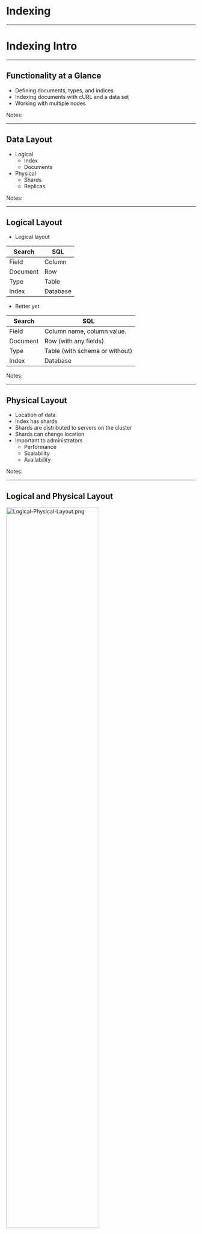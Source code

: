 # Indexing


---

# Indexing Intro

---

## Functionality at a Glance

* Defining documents, types, and indices
* Indexing documents with cURL and a data set
* Working with multiple nodes

Notes:



---

## Data Layout

* Logical
  - Index
  - Documents
* Physical
  - Shards
  - Replicas


Notes:



---

## Logical Layout

* Logical layout

| Search   | SQL      |
|----------|----------|
| Field    | Column   |
| Document | Row      |
| Type     | Table    |
| Index    | Database |


* Better yet

| Search   | SQL                           |
|----------|---------------                |
| Field    | Column name, column value.    |
| Document | Row (with any fields)         |
| Type     | Table (with schema or without)|
| Index    | Database                      |


Notes:



---

## Physical Layout

* Location of data
* Index has shards
* Shards are distributed to servers on the cluster
* Shards can change location
* Important to administrators
  - Performance
  - Scalability
  - Availability

Notes:



---

## Logical and Physical Layout


<img src="../../assets/images/elastic/Logical-Physical-Layout.png" alt="Logical-Physical-Layout.png" style="width:70%;"/><!-- {"left" : 0.66, "top" : 2.34, "height" : 4.39, "width" : 8.92} -->




Notes:



---

## Elasticsearch Basic Units

* Documents
* Types
* Indices


Notes:



---

## Document

* Self-contained
  - Fields name
  - Field values
* Can be hierarchical
  - Documents within documents
  - Simple field: "Location" -> "Washington"
  - Compound field: "Location" -> ("Washington", "123 Main")
* Has a flexible structure
  - no predefined schema


| Field = DOC_ID | Field = Description | Fields = LatLong       |
|----------------|---------------------|------------------------|
| 0001           | Picnic              | (59.934280, 30.335099) |
| 0002           |                     | (55.755826, 37.6173)   |
| 0003           | Big Apple           |                        |



Notes:



---

## Think of Document as JSON

<img src="../../assets/images/elastic/3rd-party/JSON-01.png" alt="JSON-01.png" style="width:60%;float:left;"/><!-- {"left" : 0.21, "top" : 1.36, "height" : 2.33, "width" : 7.23} -->



Notes:



---

## Hierarchical Document

<img src="../../assets/images/elastic/3rd-party/Hierarchical-Document.png" alt="Hierarchical-Document.png" style="width:60%;float:left;"/><!-- {"left" : 0.21, "top" : 1.36, "height" : 3.05, "width" : 7.58} -->


Notes:



---

## Document Field can have an Array of Values


<img src="../../assets/images/elastic/3rd-party/Document-Values.png" alt="Document-Values.png" style="width:60%;float:left;"/><!-- {"left" : 0.21, "top" : 1.36, "height" : 2.25, "width" : 8.86} -->



Notes:



---

## Document Types

* Field type = mapping

| Field name  | Field type |
|-------------|------------|
| Name        | string     |
| Geolocation | geo_point  |

<!-- {"left" : 0.25, "top" : 1.84, "height" : 1, "width" : 9.75} -->

* But Documents are schema-free!?
  - Documents do not have to have all fields
  - A new field? – Add it to the mapping!
  - What type? - Guess
* Best practice: define all mappings


Notes:



---

## Indices

* Indices contain mapping types
* Index ~= database
* Each index has its own settings
  - Important to break indices and optimize them separately

<img src="../../assets/images/elastic/3rd-party/Indices.png" alt="Indices.png" style="width:30%;float:right;"/><!-- {"left" : 6.9, "top" : 2.31, "height" : 2.14, "width" : 3.2} -->

* Example: `refresh_interval`
  - Determines refresh for near-real time
  - Expensive is done often
  - Typical value: 1 second
  - Some indices may have more or less real-time

* Remember: you can search across indices


Notes:



---

## Sharding

* Number of shards is index-specific
* Shards live on servers
* Shards = Physical + Logical


Notes:



---

## Sharding Architecture

* Three nodes
* File shards
* One replica per shard

<img src="../../assets/images/elastic/sharing-architecture.png" alt="sharing-architecture.png" style="width:70%;"/><!-- {"left" : 0.67, "top" : 3.12, "height" : 3.49, "width" : 8.91} -->


Notes:



---

# Indexing

---

## Indexing a Document

* When you index a document
  - It is sent to one of the primary shards
  - chosen based on a hash of the document's ID
* The primary shard may be located on a different node
  - transparent to the application
* Then the document is indexed in all of that primary shard's replicas
  - Replicas are in sync with data from the primary shards
  - Replicas can serve searches
* Replicas can be automatically promoted to primary shards
  - If the original primary becomes unavailable.



---

## What Happens in Indexing

<img src="../../assets/images/elastic/Happens-ndexing.png" alt="Happens-ndexing.png" style="width:70%;"/><!-- {"left" : 0.59, "top" : 1.93, "height" : 5.21, "width" : 9.07} -->


Notes:



---

## What Happens in Search

* When you search an index
  - Elasticsearch looks in a complete set of shards for that index
  - Shards can be either primary or replicas
  - Primary and replica shards contain the same documents S
* Search load
  - Is distributed between the primary and replica shards
  - Help search performance
  - Helps fault tolerance


Notes:



---

## An Index is Split into Shards


<img src="../../assets/images/elastic/intex-shared.png" alt="intex-shared.png" style="width:60%;"/>


Notes:

Every shard is a self-contained index of Lucene
Once it figured out the document it can map it to a shard and redirect to appropriate node.

---

## What is a Shard?

* A shard is a Lucene index
  - Directory with inverted index
  - We did this already
* Do not confuse Elasticsearch index and Lucene index
  - **Elasticsearch index** is logical
  - It consists of all shards and replicas
  - **Lucene index** is a directory with the inverted index
* Convention
  - Index = Elasticsearch index
  - Lucene index = Lucene index ;)



Notes:



---

## Shard = Lucene Index


<img src="../../assets/images/elastic/Lucene-Index.png" alt="Lucene-Index.png" style="width:70%;"/><!-- {"left" : 0.75, "top" : 2.6, "height" : 3.87, "width" : 8.76} -->





Notes:



---

## Replicas and Shards

* You have to decide on the number of shards before creating the index
  - The default is 5
* Too few shards limit scalability
* Too many shards impact performance

* You can change the number of replicas per shard
* Replicas can be created or removed

Notes:



---



## Primary and Replica Shards

* This **index** has two **primary shards** and a **replication factor of 2.**
* Your application should round-robin requests amongst nodes.

<img src="../../assets/images/elastic/primary-replica-shards-00.png" alt="primary-replica-shards-00.png" style="width:70%;"/>

* **Write** requests are routed to the primary shard, then replicated
* **Read** requests are routed to the primary or any replica


Notes:

Here we have 2 Primary and 4Replica shards.
Writes will go to Primary shards (masters) and reads will hit any shard (primary or replica)
This is how many different clustering solutions are setup.
Elasticsearch figures all this out for you based on the configuration in the /etc/elasticsearch/elasticsearch.yml



---

## Primary and Replica Shards

<img src="../../assets/images/elastic/primary-replica-shards.png" alt="primary-replica-shards.png" style="width:70%;"/>


Notes:

Here we have 2 Primary and 3 Relica shards.
Writes will go to Primary shards (masters) and reads will hit any shard (primary or replica)
This is how many different clustering solutions are setup.
Elasticsearch figures all this out for you.



---

## Primary and Replica Shards

<img src="../../assets/images/elastic/primary-replica-shards-01.png" alt="primary-replica-shards-01.png" style="width:70%;"/>


Notes:

Fault tolerant system. Highly redundant
Have an odd node number of nodes so that you avoid split brain.

Split-brain is a computer term, based on an analogy with the medical Split-brain syndrome. It indicates data or availability inconsistencies originating from the maintenance of two separate data sets with overlap in scope, either because of servers in a network
design, or a failure condition based on servers not communicating and synchronizing their data to each other. This last case is also commonly referred to as a network partition.

Although the term split-brain typically refers to an error state, Split-brain DNS (or Split-horizon DNS) is sometimes used to describe a deliberate situation where internal and external DNS services for a corporate network are not communicating, so that separate
 DNS name spaces are to be administrated for external computers and for internal ones. This requires a double administration, and if there is domain overlap in the computer names, there is a risk that the same fully qualified domain name (FQDN), may ambiguously
occur in both name spaces referring to different computer IP addresses.[1]



---

## The number of primary shards cannot be changed later.

<img src="../../assets/images/elastic/3rd-party/primary-shards-03.png" alt="primary-shards-03.png" style="width:40%;"/>

* Not as bad as it sounds – you can add  **more replica shards** for more read  throughput.
* Worst case you can **re-index** your data.
* The number of shards can be set up front  via a PUT command via **REST** / HTTP



Notes:

Cannot change primary shards later on. Must define it when setting up cluster.
Most applications require additional read capacity, not write.
You can also re-index your data and copy it over but it's not a fun process
Plan ahead so you have the correct number of primary shards.

By default, each index in Elasticsearch is allocated 5 primary shards and 1 replica which means that if you have at least two nodes in your cluster, your index will have 5 primary shards and another 5 replica shards (1 complete replica) for a total of 10 shards
per index. Each Elasticsearch shard is a Lucene index.

This request says we want 3 in one replica,  we end up with 6 though.


---

## One-Node Cluster

* Five shards
* One replica
* You can start more cluster nodes on the same server

Notes:



---

## Cluster Scaling

* When adding nodes to the cluster
  - shards get balanced between all nodes
* Indexing and search use all nodes
* Scaling = horizontal scaling
  - Adding nodes to the cluster
* Vertical scaling
  - Adding RAM
  - Adding hard drive
  - Helps performance
  - Not always possible
  - Not cost-effective

Notes:



---

## Distributed Indexing

* Elasticsearch node receives your indexing request
  - Node selects the shard to index the document to
  - Default: even distribution
    - Accomplished with hashing by doc ID
    - All shards have an equal hash range
* Target node = node that contains the target shard
* Node sends request to target node
* Indexing operation is replayed by all the replicas of that shard
* Indexing command successfully returns
  - After all the available replicas finish indexing the document



Notes:



---

## Indexing with Sharding and Replicas

<img src="../../assets/images/elastic/Indexing-Replicas.png" alt="Indexing-Replicas.png" style="width:50%;"/><!-- {"left" : 1.61, "top" : 1.44, "height" : 6.77, "width" : 7.02} -->



Notes:



---

## What Happens in Search

* Node that receives the request forwards it to a set of shards
  - Shards contain your data
* Select an available shard (primary or replica)
* Forwards the request to that
* Collect results from all shards
  - Aggregates results into a single reply
  - Return the reply back to the client application



Notes:



---

## Search with Shards and Replicas


<img src="../../assets/images/elastic/Search-Replicas.png" alt="Search-Replicas.png" style="width:70%;"/><!-- {"left" : 0.39, "top" : 2.16, "height" : 5.33, "width" : 9.46} -->


Notes:



---

## Let Us Start Indexing

* Use cURL
* With REST API
* Send a JSON document
* Verify the reply

Notes:



---

## Index A Document

<img src="../../assets/images/elastic/3rd-party/Index-Document.png" alt="Index-Document.png" style="width:65%;float:left;"/><!-- {"left" : 0.04, "top" : 1.53, "height" : 1.69, "width" : 10.21} -->


Notes:



---

## Index A Document - Reply

<img src="../../assets/images/elastic/3rd-party/Index-Document-reply.png" alt="Index-Document-reply.png" style="width:50%;float:left;"/><!-- {"left" : 0.19, "top" : 1.53, "height" : 5.98, "width" : 6.88} -->



Notes:



---

## How Did Indexing Work?

* Elasticsearch automatically added an index
  - `get-together`
* Create a new mapping for the type
  - `Group`
* The mapping contains definitions
  - default: all fields are strings


Notes:



---

## Index Operations

<img src="../../assets/images/elastic/3rd-party/Index-Operations.png" alt="Index-Operations.png" style="width:50%;"/><!-- {"left" : 1.02, "top" : 1.53, "height" : 2.49, "width" : 8.21} -->

* Why create an index manually?
* Creating the index takes time
  - You might want to have the index ready beforehand
* Specify different settings than the ones
  - Specific number of shards.

Notes:



---

## Viewing Mapping

* Mapping is automatically created with the new document
* Elasticsearch automatically detects your fields
* Add a new document with yet another new field?
  - Elasticsearch guesses its type
  - Appends the new field to the mapping
* To view the current mapping, do an HTTP GET
  - This would show you mappings for all types within that index
  - For a specific mapping, specify the type name

<img src="../../assets/images/elastic/3rd-party/mapping-01.png" alt="mapping-01.png" style="width:60%;float:left;"/><!-- {"left" : 0.22, "top" : 5.18, "height" : 0.87, "width" : 9.81} -->



Notes:



---

## Mapping Reply

<img src="../../assets/images/elastic/3rd-party/mapping-02.png" alt="mapping-02.png" style="width:35%;float:left;"/><!-- {"left" : 0.21, "top" : 1.17, "height" : 7.3, "width" : 5.21} -->


Notes:



---

## Essential Field Mapping

* Index name—get-together
* Type name—group
* Property list—name and organizer
* Property options—The type option is string for both properties


Notes:



---

## Lab: Indexing

* Please do this lab:

- `elasticsearch/indexing.md`



Notes:



---

## Concurrency and Versions

* Lucene and Elasticsearch maintain document version
* For indexing, updating, and deleting
* Conflict?
  - you can use document versions to manage concurrency issues
* Updating?
  - you can tell Elasticsearch to retry automatically
  - if an update fails because of a concurrency issue

Notes:



---

# Importing a Document 

---

## Insert

<img src="../../assets/images/elastic/3rd-party/insert.png" alt="insert.png" style="width:70%;"/>


Notes:

Now that we have our mapping created let's go ahead and insert a movie

---

## 

<img src="../../assets/images/elastic/3rd-party/interstellar.png" alt="interstellar.png" style="width:60%;"/>

Notes:

Now that we have our mapping created let's go ahead and insert a movie

---

# Import Many Documents
---

## Ison Bulk Import

* **`curl -XPUT	127.0.0.1:9200/_bulk –d '`**

```text
{ "create" : { "_index" : "movies", "_type" : "movie", "_id" : "135569" } }
{ "id": "135569", "title" : "Star Trek Beyond", "year":2016 , "genre":["Action", "Adventure", "Sci-Fi"] }
{ "create" : { "_index" : "movies", "_type" : "movie", "_id" : "122886" } }
{ "id": "122886", "title" : "Star Wars: Episode VII - The Force Awakens", "year":2015 , "genre":["Action", "Adventure", "Fantasy", "Sci-Fi", "IMAX"] }
{ "create" : { "_index" : "movies", "_type" : "movie", "_id" : "109487" } }
{ "id": "109487", "title" : "Interstellar", "year":2014 , "genre":["Sci-Fi", "IMAX"] }
{ "create" : { "_index" : "movies", "_type" : "movie", "_id" : "58559" } }
{ "id": "58559", "title" : "Dark Knight, The", "year":2008 , "genre":["Action", "Crime", "Drama", "IMAX"] }
{ "create" : { "_index" : "movies", "_type" : "movie", "_id" : "1924" } }
{ "id": "1924", "title" : "Plan 9 from Outer Space", "year":1959 , "genre":["Horror", "Sci-Fi"] } '
```

Notes:

This is an example of importing multiple documents at once. 
The format is kinda funny because if you remember every document gets hashed to a specific shard. 
Elasticsearch goes through this one document at a time, sends it off to whatever shard is storing data related to this type. 

---

## lab04: import documents

* Log into VM 
* Index a document in Elasticsearch
* Index a collection of documents in Elasticsearch

---

# Updating Documents

Notes:

We've covered indexing new documents using JSON format in REST API. 
We tried to insert Interstellar twice and it gave us an error. 
Elasticsearch documents are immutable, they can not be changed after creation. 


---

## versions


* Every document has a _version field Elasticsearch documents are immutable. When you update an existing document:
  - a new document is created with an incremented _version
the old document is marked for deletion

Notes:

So while you can't change the original document, you can update it and Elasticsearch will create a new version.
New version created with incremented version number, old version is marked for deletion, and Elasticsearch deletes it in the future.


---

## Partial Update API 

* Lab: 
  - Look at document for Interstellar
  - Run curl command to output Interstellar document data

<img src="../../assets/images/elastic/3rd-party/partial-update-api-01.png" alt="partial-update-api-01.png" style="width:45%;"/>

<br/>

<img src="../../assets/images/elastic/3rd-party/partial-update-api-02.png" alt="partial-update-api-02.png" style="width:40%;"/>


Notes:

Point out the _version and other fields. 

To update we need to run a POST command 



---

## Partial Update apAPIi

<img src="../../assets/images/elastic/3rd-party/partial-update-api-03.png" alt="partial-update-api-03.png" style="width:60%;"/>

* Send data to REST API using `POST` verb Update title for movie with id 109487 
* New version of document created
* Old version deleted (eventually)

Notes:

When a POST command is run to update the document some fun stuff happens. 


---

## Lab05: updates on documents

* Log into VM 
* Index a document in Elasticsearch
* Index a collection of documents in Elasticsearch


---

# Deleting Documents

---

## It couldn't be easier.

* Just use the DELETE method:

* `curl -XDELETE 127.0.0.1:9200/movies/movie/12345`

Notes:

Just like with PUT, GET and POST, REST has a verb for DELETE and it does exactly what you might think.. deletes things. 

This command will delete movie with id 58559

---

## Lab: delete document

* **Now let's delete the Dark Knight**

* First: Find out movie ID

 <img src="../../assets/images/elastic/3rd-party/lab-01.png" alt="lab-01.png" style="width:60%;"/>

* Second: Delete it!
 
 <img src="../../assets/images/elastic/3rd-party/lab-02.png" alt="lab-02.png" style="width:60%;"/>

* Third: Confirm it was deleted

 <img src="../../assets/images/elastic/3rd-party/lab-03.png" alt="lab-03.png" style="width:60%;"/>

Notes:

Now let's do a class lab where we find out the ID of the "Dark Knight" and then delete it. 

After deleting it let's confirm it is gone by running our search query again. 

---

## Exercise

* **Insert, Update,** and then **delete** a movie  of your choice into the movies index!

Notes:

Create a fictitious movie about whatever you want
Dog
Friends
Family
Vacation.. whatever 
Then search to confirm it was created 
After that update it, any of the fields (title, year, genre) 
Finally delete it, search to confirm it was deleted. 

---

# Dealing with Concurrency

Notes:

Distributed systems can mess up concurrency. what happens when two clients are trying to do the same thing at same time? 
Who wins? 

---

## The Problem

<img src="../../assets/images/elastic/the-problem-01.png" alt="the-problem-01.png" style="width:60%;"/>


Notes:

Two different clients both running distributed web sites 
Check page count at same time and see 10
Both check page count through Elasticsearch 
Both send update of view count 11 to Elasticsearch at same time….  this is wrong, should be 12 for 2nd client.
]If there's a lot of people hitting your Elasticsearch at the same time this kind of issue can happen. 

Also known as eventually consistency. 


---

## Optimistic Concurrency Control

<img src="../../assets/images/elastic/optimistic-concurrency-control.png" alt="optimistic-concurrency-control.png" style="width:60%;"/>


Notes:

optimistic concurrency control uses the version field to avoid this situation. 
So we have 2 clients that are viewing the page count at the same time, they both see 10, _version: 9
When they POST a new page count value, it specifies it's for version 9, so one of the clients updates it to 11
2nd client tries to update it explicitly for version 9, but Elasticsearch says "Nope, I'm on version 10 now"
Client then starts over, pulls current page count, version 10, POSTS 12. 
Retry on conflicts (automatically retry if it fails) 

---

## Lab 6

* Lab6: Versions & Conflict Resolution


